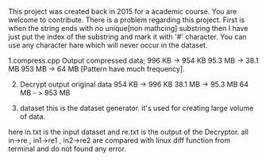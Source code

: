 This project was created back in 2015 for a academic course. You are welcome to contribute.
There is a problem regarding this project.
First is when the string ends with no unique[non mathcing] substring then I have just put the index of the substring and mark it with '#' character. You can use any character hare which will never occur in the  dataset.


1.compress.cpp 
	Output compressed data;
	996 KB -> 954 KB
	95.3 MB -> 38.1 MB
	953 MB ->  64 MB [Pattern have much frequency].
	
2. Decrypt
	output original data
	954 KB -> 996 KB
	38.1 MB -> 95.3 MB
	64 MB - > 953 MB 

3. dataset
	this is the dataset generator. it's used for creating large volume of data.

here in.txt is the input dataset and re.txt is the output of the Decryptor.
all in->re , in1->re1 , in2->re2 are compared with linux diff function from terminal and do not found any error.
